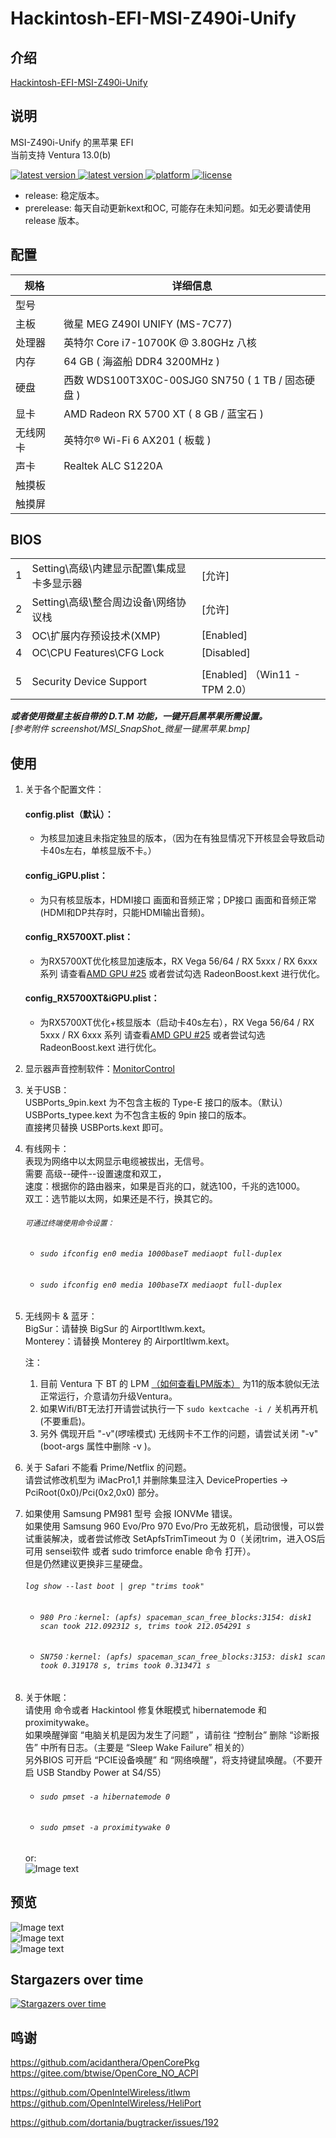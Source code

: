 # Hackintosh-EFI-MSI-Z490i-Unify  

## 介绍  
[Hackintosh-EFI-MSI-Z490i-Unify](https://github.com/wjz304/Hackintosh-EFI-MSI-Z490i-Unify)


## 说明  
MSI-Z490i-Unify 的黑苹果 EFI  
当前支持 Ventura 13.0(b)
<!--
downloads
<a href="https://github.com/wjz304/Hackintosh-EFI-MSI-Z490i-Unify/releases">
<img src="https://img.shields.io/github/downloads/wjz304/Hackintosh-EFI-MSI-Z490i-Unify/total.svg?style=flat" alt="downloads"/>
</a>
-->
<!-- version -->
<a href="https://github.com/wjz304/Hackintosh-EFI-MSI-Z490i-Unify/releases">
<img src="https://img.shields.io/github/release/wjz304/Hackintosh-EFI-MSI-Z490i-Unify.svg?style=flat" alt="latest version"/>
</a>
<!-- version -->
<a href="https://github.com/wjz304/Hackintosh-EFI-MSI-Z490i-Unify/releases">
<img src="https://img.shields.io/github/v/release/wjz304/Hackintosh-EFI-MSI-Z490i-Unify?include_prereleases&label=prereleases" alt="latest version"/>
</a>
<!-- platform -->
<a href="https://github.com/wjz304/Hackintosh-EFI-MSI-Z490i-Unify">
<img src="https://img.shields.io/badge/platform-macOS-lightgrey.svg?style=flat" alt="platform"/>
</a>
<!-- license -->
<a href="https://github.com/wjz304/Hackintosh-EFI-MSI-Z490i-Unify/blob/master/License.txt">
<img src="https://img.shields.io/github/license/wjz304/Hackintosh-EFI-MSI-Z490i-Unify.svg?style=flat" alt="license"/>
</a>

* release: 稳定版本。
* prerelease: 每天自动更新kext和OC, 可能存在未知问题。如无必要请使用 release 版本。


## 配置  
 规格     | 详细信息
 ---------|--------
 型号     |
 主板     | 微星 MEG Z490I UNIFY (MS-7C77)
 处理器   | 英特尔 Core i7-10700K @ 3.80GHz 八核
 内存     | 64 GB ( 海盗船 DDR4 3200MHz )
 硬盘     | 西数 WDS100T3X0C-00SJG0 SN750 ( 1 TB / 固态硬盘 )
 显卡     | AMD Radeon RX 5700 XT ( 8 GB / 蓝宝石 )
 无线网卡  | 英特尔® Wi-Fi 6 AX201 ( 板载 )
 声卡     | Realtek ALC S1220A
 触摸板   |
 触摸屏   |


## BIOS
||||
--|----------------------------------------|-----------
1 |Setting\高级\内建显示配置\集成显卡多显示器| [允许]
2 |Setting\高级\整合周边设备\网络协议栈      | [允许]
3 |OC\扩展内存预设技术(XMP)                 | [Enabled]
4 |OC\CPU Features\CFG Lock                | [Disabled]
  |                                        | 
5 |Security Device Support                 | [Enabled] （Win11 - TPM 2.0）


***或者使用微星主板自带的 D.T.M 功能，一键开启黑苹果所需设置。***  
*[参考附件 screenshot/MSI_SnapShot_微星一键黑苹果.bmp]*  

## 使用
 1. 关于各个配置文件：  
    #### config.plist（默认）：   
	- 为核显加速且未指定独显的版本，（因为在有独显情况下开核显会导致启动卡40s左右，单核显版不卡。）  
    #### config_iGPU.plist： 
	- 为只有核显版本，HDMI接口 画面和音频正常；DP接口 画面和音频正常(HDMI和DP共存时，只能HDMI输出音频)。
	#### config_RX5700XT.plist： 
	- 为RX5700XT优化核显加速版本，RX Vega 56/64 / RX 5xxx / RX 6xxx 系列 请查看[AMD GPU #25](https://github.com/wjz304/Hackintosh-EFI-MSI-Z490i-Unify/issues/25) 或者尝试勾选 RadeonBoost.kext 进行优化。
	#### config_RX5700XT&iGPU.plist： 
	- 为RX5700XT优化+核显版本（启动卡40s左右），RX Vega 56/64 / RX 5xxx / RX 6xxx 系列 请查看[AMD GPU #25](https://github.com/wjz304/Hackintosh-EFI-MSI-Z490i-Unify/issues/25) 或者尝试勾选 RadeonBoost.kext 进行优化。  

 2. 显示器声音控制软件：[MonitorControl](https://github.com/MonitorControl/MonitorControl)  

 3. 关于USB：  
 	USBPorts_9pin.kext 为不包含主板的 Type-E 接口的版本。（默认）    
	USBPorts_typee.kext 为不包含主板的 9pin 接口的版本。  
	直接拷贝替换 USBPorts.kext 即可。  

 4. 有线网卡：  
    表现为网络中以太网显示电缆被拔出，无信号。  
	需要 高级--硬件--设置速度和双工，  
		速度：根据你的路由器来，如果是百兆的口，就选100，千兆的选1000。  
		双工：选节能以太网，如果还是不行，换其它的。  
	###### `可通过终端使用命令设置：`  
	- ###### `sudo ifconfig en0 media 1000baseT mediaopt full-duplex`  
	- ###### `sudo ifconfig en0 media 100baseTX mediaopt full-duplex`  

 5. 无线网卡 & 蓝牙：  
	BigSur：请替换 BigSur 的 AirportItlwm.kext。  
	Monterey：请替换 Monterey 的 AirportItlwm.kext。 

	注：  
	1. 目前 Ventura 下 BT 的 LPM [（如何查看LPM版本）](https://support.microsoft.com/en-us/windows/what-bluetooth-version-is-on-my-pc-f5d4cff7-c00d-337b-a642-d2d23b082793)  为11的版本貌似无法正常运行，介意请勿升级Ventura。 
	2. 如果Wifi/BT无法打开请尝试执行一下 `sudo kextcache -i /` 关机再开机(不要重启)。  
	3. 另外 偶现开启 "-v"(啰嗦模式) 无线网卡不工作的问题，请尝试关闭 "-v" (boot-args 属性中删除 -v )。  
	



 6. 关于 Safari 不能看 Prime/Netflix 的问题。  
	请尝试修改机型为 iMacPro1,1 并删除集显注入 DeviceProperties -> PciRoot(0x0)/Pci(0x2,0x0) 部分。

 7. 如果使用 Samsung PM981 型号 会报 IONVMe 错误。  
    如果使用 Samsung 960 Evo/Pro 970 Evo/Pro 无故死机，启动很慢，可以尝试重装解决，或者尝试修改 SetApfsTrimTimeout 为 0（关闭trim，进入OS后可用 sensei软件 或者 sudo trimforce enable 命令 打开）。  
	但是仍然建议更换非三星硬盘。  
	###### `log show --last boot | grep "trims took"`  
	- ###### `980 Pro：kernel: (apfs) spaceman_scan_free_blocks:3154: disk1 scan took 212.092312 s, trims took 212.054291 s`  
	- ###### `SN750：kernel: (apfs) spaceman_scan_free_blocks:3153: disk1 scan took 0.319178 s, trims took 0.313471 s`
 
 8. 关于休眠：  
	请使用 命令或者 Hackintool 修复休眠模式 hibernatemode 和 proximitywake。  
	如果唤醒弹窗 “电脑关机是因为发生了问题” ，请前往 “控制台” 删除 “诊断报告” 中所有日志。（主要是 “Sleep Wake Failure” 相关的）  
	另外BIOS 可开启 “PCIE设备唤醒” 和 “网络唤醒”，将支持键鼠唤醒。（不要开启 USB Standby Power at S4/S5）
	
	- ###### `sudo pmset -a hibernatemode 0`
	- ###### `sudo pmset -a proximitywake 0`
	or:  
  	![Image text](screenshot/QQ20220523-130847.png)  
	
	

	
## 预览
 ![Image text](screenshot/QQ20220607-190543@2x.png)   
 ![Image text](screenshot/QQ20200920-183718.png)   
 ![Image text](screenshot/MSI_SnapShot_黑苹果&WIN11.bmp)   


## Stargazers over time

[![Stargazers over time](https://starchart.cc/wjz304/Hackintosh-EFI-MSI-Z490i-Unify.svg)](https://starchart.cc/wjz304/Hackintosh-EFI-MSI-Z490i-Unify)


## 鸣谢
https://github.com/acidanthera/OpenCorePkg  
https://gitee.com/btwise/OpenCore_NO_ACPI  

https://github.com/OpenIntelWireless/itlwm  
https://github.com/OpenIntelWireless/HeliPort  

https://github.com/dortania/bugtracker/issues/192  



